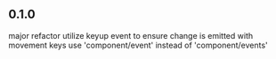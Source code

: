 ## 0.1.0
major refactor
utilize keyup event to ensure change is emitted with movement keys
use 'component/event' instead of 'component/events'
